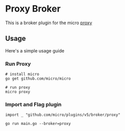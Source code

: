 # Proxy Broker

This is a broker plugin for the micro [proxy](https://micro.mu/docs/proxy.html)

## Usage

Here's a simple usage guide

### Run Proxy

```
# install micro
go get github.com/micro/micro

# run proxy
micro proxy
```

### Import and Flag plugin

```
import _ "github.com/micro/plugins/v5/broker/proxy"
```

```
go run main.go --broker=proxy
```
